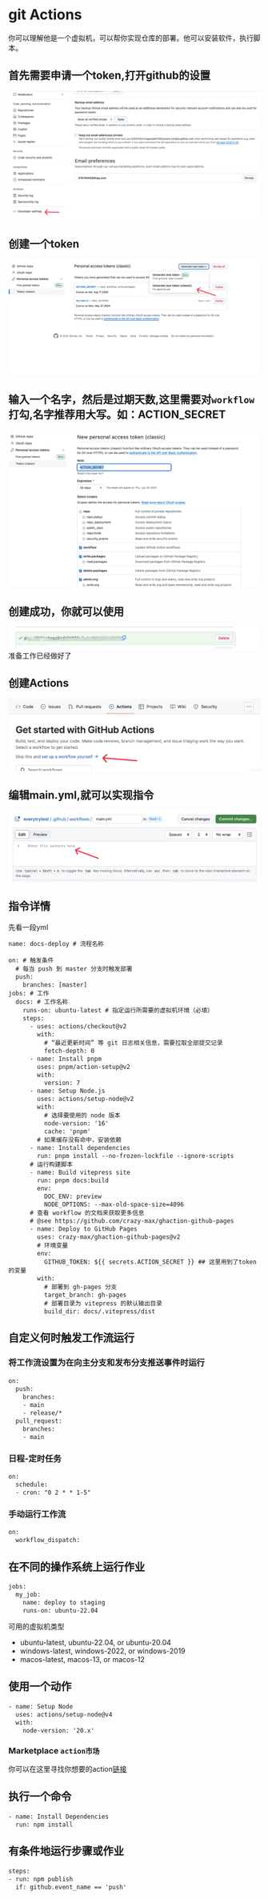 # git Actions

你可以理解他是一个虚拟机，可以帮你实现仓库的部署。他可以安装软件，执行脚本。

## 首先需要申请一个token,打开github的设置

![alt text](image-1.png)

## 创建一个token

![alt text](image-2.png)

## 输入一个名字，然后是过期天数,这里需要对`workflow`打勾,名字推荐用大写。如：ACTION_SECRET

![alt text](image-4.png)

## 创建成功，你就可以使用

![alt text](image-3.png) 准备工作已经做好了

## 创建Actions

![alt text](image-7.png)

## 编辑main.yml,就可以实现指令

![alt text](image-8.png)

## 指令详情

先看一段yml

```
name: docs-deploy # 流程名称

on: # 触发条件
  # 每当 push 到 master 分支时触发部署
  push:
    branches: [master]
jobs: # 工作
  docs: # 工作名称
    runs-on: ubuntu-latest # 指定运行所需要的虚拟机环境（必填）
    steps:
      - uses: actions/checkout@v2
        with:
          # “最近更新时间” 等 git 日志相关信息，需要拉取全部提交记录
          fetch-depth: 0
      - name: Install pnpm
        uses: pnpm/action-setup@v2
        with:
          version: 7
      - name: Setup Node.js
        uses: actions/setup-node@v2
        with:
          # 选择要使用的 node 版本
          node-version: '16'
          cache: 'pnpm'
        # 如果缓存没有命中，安装依赖
      - name: Install dependencies
        run: pnpm install --no-frozen-lockfile --ignore-scripts
      # 运行构建脚本
      - name: Build vitepress site
        run: pnpm docs:build
        env:
          DOC_ENV: preview
          NODE_OPTIONS: --max-old-space-size=4096
      # 查看 workflow 的文档来获取更多信息
      # @see https://github.com/crazy-max/ghaction-github-pages
      - name: Deploy to GitHub Pages
        uses: crazy-max/ghaction-github-pages@v2
        # 环境变量
        env:
          GITHUB_TOKEN: ${{ secrets.ACTION_SECRET }} ## 这里用到了token的变量
        with:
          # 部署到 gh-pages 分支
          target_branch: gh-pages
          # 部署目录为 vitepress 的默认输出目录
          build_dir: docs/.vitepress/dist

```

## 自定义何时触发工作流运行

### 将工作流设置为在向主分支和发布分支推送事件时运行

```
on:
  push:
    branches:
    - main
    - release/*
  pull_request:
    branches:
    - main
```

### 日程-定时任务

```
on:
  schedule:
  - cron: "0 2 * * 1-5"
```

### 手动运行工作流

```
on:
  workflow_dispatch:
```

## 在不同的操作系统上运行作业

```
jobs:
  my_job:
    name: deploy to staging
    runs-on: ubuntu-22.04
```

可用的虚拟机类型

- ubuntu-latest, ubuntu-22.04, or ubuntu-20.04
- windows-latest, windows-2022, or windows-2019
- macos-latest, macos-13, or macos-12

## 使用一个动作

```
- name: Setup Node
  uses: actions/setup-node@v4
  with:
    node-version: '20.x'
```

### Marketplace `action市场`

你可以在这里寻找你想要的action[链接](https://github.com/marketplace?query=setup-node)

## 执行一个命令

```
- name: Install Dependencies
  run: npm install
```

## 有条件地运行步骤或作业

```
steps:
- run: npm publish
  if: github.event_name == 'push'
```

